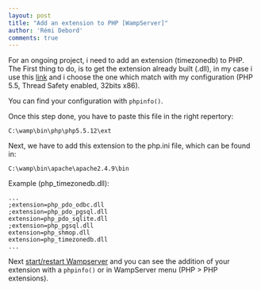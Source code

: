 ```yaml
---
layout: post
title: "Add an extension to PHP [WampServer]"
author: 'Rémi Debord'
comments: true
---
```

For an ongoing project, i need to add an extension (timezonedb) to PHP. The First thing to do, is to get the extension already built (.dll), in my case i use this [link](https://pecl.php.net/package/timezonedb/2016.1/windows) and i choose the one which match with my configuration (PHP 5.5, Thread Safety enabled, 32bits x86).

You can find your configuration with `phpinfo()`.

Once this step done, you have to paste this file in the right repertory:
```
C:\wamp\bin\php\php5.5.12\ext
```
Next, we have to add this extension to the php.ini file, which can be found in:
```
C:\wamp\bin\apache\apache2.4.9\bin
```
Example (php_timezonedb.dll):
```
...
;extension=php_pdo_odbc.dll
;extension=php_pdo_pgsql.dll
extension=php_pdo_sqlite.dll
;extension=php_pgsql.dll
extension=php_shmop.dll
extension=php_timezonedb.dll
...
```
Next <u>start/restart Wampserver</u> and you can see the addition of your extension with a `phpinfo()` or in WampServer menu (PHP > PHP extensions).